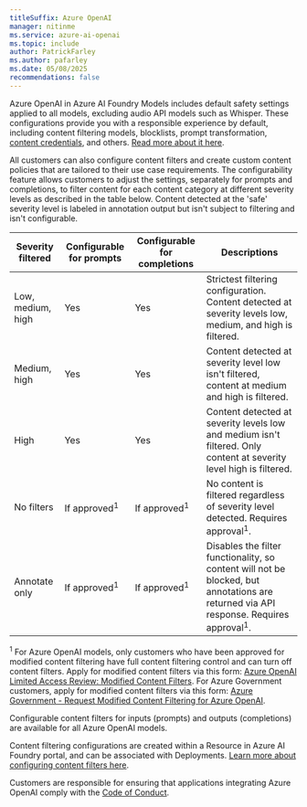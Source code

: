 ```yaml
---
titleSuffix: Azure OpenAI
manager: nitinme
ms.service: azure-ai-openai
ms.topic: include
author: PatrickFarley
ms.author: pafarley
ms.date: 05/08/2025
recommendations: false
---
```




Azure OpenAI in Azure AI Foundry Models includes default safety settings applied to all models, excluding audio API models such as Whisper. These configurations provide you with a responsible experience by default, including content filtering models, blocklists, prompt transformation, [content credentials](../concepts/content-credentials.md), and others. [Read more about it here](/azure/ai-services/openai/concepts/default-safety-policies). 

All customers can also configure content filters and create custom content policies that are tailored to their use case requirements. The configurability feature allows customers to adjust the settings, separately for prompts and completions, to filter content for each content category at different severity levels as described in the table below. Content detected at the 'safe' severity level is labeled in annotation output but isn't subject to filtering and isn't configurable.

| Severity filtered | Configurable for prompts | Configurable for completions | Descriptions |
|-------------------|-----------------|-----------|--------------|
| Low, medium, high | Yes | Yes | Strictest filtering configuration. Content detected at severity levels low, medium, and high is filtered.|
| Medium, high      | Yes | Yes | Content detected at severity level low isn't filtered, content at medium and high is filtered.|
| High              | Yes| Yes | Content detected at severity levels low and medium isn't filtered. Only content at severity level high is filtered. |
| No filters | If approved<sup>1</sup>| If approved<sup>1</sup>| No content is filtered regardless of severity level detected. Requires approval<sup>1</sup>.|
|Annotate only | If approved<sup>1</sup>| If approved<sup>1</sup>| Disables the filter functionality, so content will not be blocked, but annotations are returned via API response. Requires approval<sup>1</sup>.|

<sup>1</sup> For Azure OpenAI models, only customers who have been approved for modified content filtering have full content filtering control and can turn off content filters. Apply for modified content filters via this form: [Azure OpenAI Limited Access Review: Modified Content Filters](https://ncv.microsoft.com/uEfCgnITdR). For Azure Government customers, apply for modified content filters via this form: [Azure Government - Request Modified Content Filtering for Azure OpenAI](https://aka.ms/AOAIGovModifyContentFilter).

Configurable content filters for inputs (prompts) and outputs (completions) are available for all Azure OpenAI models.

Content filtering configurations are created within a Resource in Azure AI Foundry portal, and can be associated with Deployments. [Learn more about configuring content filters here](../how-to/content-filters.md).  

Customers are responsible for ensuring that applications integrating Azure OpenAI comply with the [Code of Conduct](/legal/ai-code-of-conduct?context=/azure/ai-services/openai/context/context). 